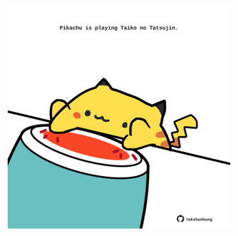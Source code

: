 <!-- built at 15/05/2021, 17:34:55 UTC -->
<p align="center">
  <img width="500" height="500" src="./ReadmeImage.svg">
</p>
